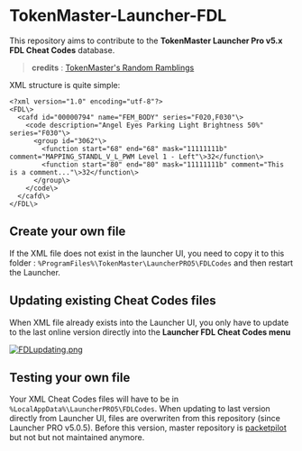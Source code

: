 # TokenMaster-Launcher-FDL

This repository aims to contribute to the **TokenMaster Launcher Pro v5.x FDL Cheat Codes** database.
> **credits** : [TokenMaster's Random Ramblings](https://tokenmaster.blogspot.com)

XML structure is quite simple:

    <?xml version="1.0" encoding="utf-8"?>
    <FDL\>
      <cafd id="00000794" name="FEM_BODY" series="F020,F030"\>
        <code description="Angel Eyes Parking Light Brightness 50%" series="F030"\>
          <group id="3062"\>
            <function start="68" end="68" mask="11111111b" comment="MAPPING_STANDL_V_L_PWM Level 1 - Left"\>32</function\>
            <function start="80" end="80" mask="11111111b" comment="This is a comment..."\>32</function\>
          </group\>
        </code\>
      </cafd\>
    </FDL\>

## Create your own file
If the XML file does not exist in the launcher UI, you need to copy it to this folder : `%ProgramFiles%\TokenMaster\LauncherPRO5\FDLCodes` and then restart the Launcher.

## Updating existing Cheat Codes files
When XML file already exists into the Launcher UI, you only have to update to the last online version directly into the **Launcher FDL Cheat Codes menu**

[![FDLupdating.png](https://i.postimg.cc/q75zpRfn/FDLupdating.png)](https://postimg.cc/2qnzwCS8)

## Testing your own file
Your XML Cheat Codes files will have to be in `%LocalAppData%\LauncherPRO5\FDLCodes`. When updating to last version directly from Launcher UI, files are overwriten from this repository (since Launcher PRO v5.0.5). Before this version, master repository is [packetpilot](https://github.com/packetpilot/bmw-f) but not but not maintained anymore.


